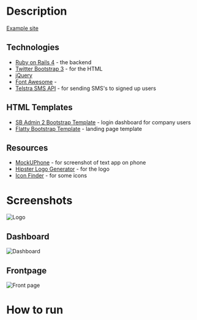 # Description

[Example site](https://ursay.herokuapp.com/)

## Technologies
- [Ruby on Rails 4](http://rubyonrails.org/) - the backend 
- [Twitter Bootstrap 3](https://jquery.com/) - for the HTML
- [jQuery](https://jquery.com/)
- [Font Awesome](http://fortawesome.github.io/Font-Awesome/icons/) - 
- [Telstra SMS API](https://dev.telstra.com/content/sms-api-0) - for sending SMS's to signed up users

## HTML Templates
- [SB Admin 2 Bootstrap Template](http://startbootstrap.com/template-overviews/sb-admin-2/) - login dashboard for company users
- [Flatty Bootstrap Template](http://www.bootstrapzero.com/bootstrap-template/flatty) - landing page template

## Resources
- [MockUPhone](http://mockuphone.com/) - for screenshot of text app on phone
- [Hipster Logo Generator](http://www.hipsterlogogenerator.com/) - for the logo
- [Icon Finder](http://iconfinder.com/) - for some icons

# Screenshots
![Logo](https://s3-ap-southeast-2.amazonaws.com/bbody-images/github/ur-say/logo.png)
## Dashboard
![Dashboard](https://s3-ap-southeast-2.amazonaws.com/bbody-images/github/ur-say/new_poll.png)

## Frontpage
![Front page](https://s3-ap-southeast-2.amazonaws.com/bbody-images/github/ur-say/front_page.png)

# How to run
